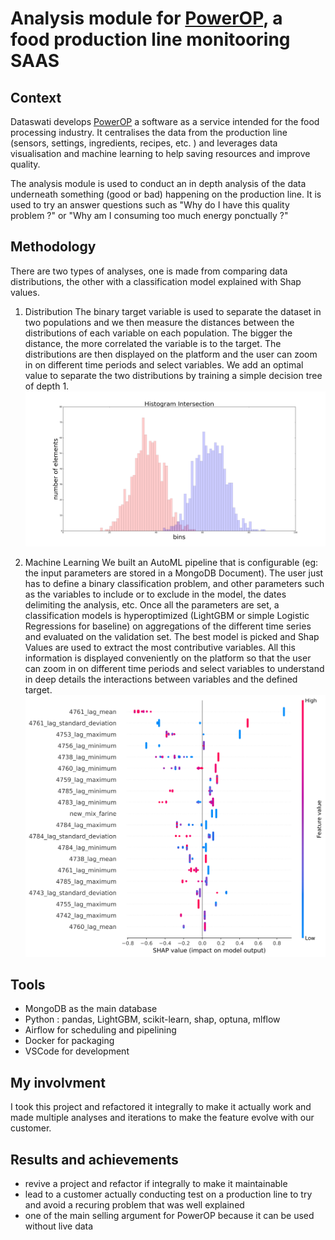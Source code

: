 # Analysis module for [PowerOP](https://www.dataswati.com/en/powerop), a food production line monitooring SAAS 


## Context 
Dataswati develops [PowerOP](https://www.dataswati.com/en/powerop) a software as a service intended for the food processing industry. It centralises the data from the production line (sensors, settings, ingredients, recipes, etc. ) and leverages data visualisation and machine learning to help saving resources and improve quality. 

The analysis module is used to conduct an in depth analysis of the data underneath something (good or bad) happening on the production line. It is used to try an answer questions such as "Why do I have this quality problem ?" or "Why am I consuming too much energy ponctually ?" 

## Methodology 

There are two types of analyses, one is made from comparing data distributions, the other with a classification model explained with Shap values.

1. Distribution 
    The binary target variable is used to separate the dataset in two populations and we then measure the distances between the distributions of each variable on each population. The bigger the distance, the more correlated the variable is to the target. The distributions are then displayed on the platform and the user can zoom in on different time periods and select variables. We add an optimal value to separate the two distributions by training a simple decision tree of depth 1. 
![Histogram intesection](../assets/img/Dataswati/histogram_intersection_1.png)
   

2. Machine Learning
     We built an AutoML pipeline that is configurable (eg: the input parameters are stored in a MongoDB Document). The user just has to define a binary classification problem, and other parameters such as the variables to include or to exclude in the model, the dates delimiting the analysis, etc. Once all the parameters are set, a classification models is hyperoptimized (LightGBM or simple Logistic Regressions for baseline) on aggregations of the different time series and evaluated on the validation set. The best model is picked and Shap Values are used to extract the most contributive variables. All this information is displayed conveniently on the platform so that the user can zoom in on different time periods and select variables to understand in deep details the interactions between variables and the defined target. 
![shap values](../assets/img/Dataswati/AlertShap.svg)

## Tools

- MongoDB as the main database 
- Python : pandas, LightGBM, scikit-learn, shap, optuna, mlflow 
- Airflow for scheduling and pipelining 
- Docker for packaging 
- VSCode for development

## My involvment 

I took this project and refactored it integrally to make it actually work and made multiple analyses and iterations to make the feature evolve with our customer. 

## Results and achievements

- revive a project and refactor if integrally to make it maintainable 
- lead to a customer actually conducting test on a production line to try and avoid a recuring problem that was well explained
- one of the main selling argument for PowerOP because it can be used without live data 



